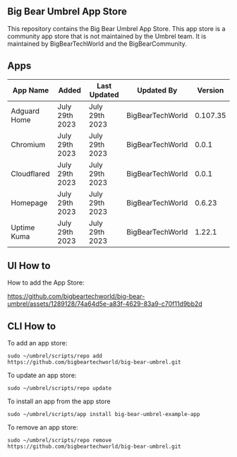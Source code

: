 ## Big Bear Umbrel App Store

This repository contains the Big Bear Umbrel App Store. This app store is a community app store that is not maintained by the Umbrel team. It is maintained by BigBearTechWorld and the BigBearCommunity.

## Apps

| App Name     | Added          | Last Updated   | Updated By       | Version  |
| ------------ | -------------- | -------------- | ---------------- | -------- |
| Adguard Home | July 29th 2023 | July 29th 2023 | BigBearTechWorld | 0.107.35 |
| Chromium     | July 29th 2023 | July 29th 2023 | BigBearTechWorld | 0.0.1    |
| Cloudflared  | July 29th 2023 | July 29th 2023 | BigBearTechWorld | 0.0.1    |
| Homepage     | July 29th 2023 | July 29th 2023 | BigBearTechWorld | 0.6.23   |
| Uptime Kuma  | July 29th 2023 | July 29th 2023 | BigBearTechWorld | 1.22.1   |

## UI How to

How to add the App Store:

https://github.com/bigbeartechworld/big-bear-umbrel/assets/1289128/74a64d5e-a83f-4629-83a9-c70f11d9bb2d

## CLI How to

To add an app store:

```
sudo ~/umbrel/scripts/repo add https://github.com/bigbeartechworld/big-bear-umbrel.git
```

To update an app store:

```
sudo ~/umbrel/scripts/repo update
```

To install an app from the app store

```
sudo ~/umbrel/scripts/app install big-bear-umbrel-example-app
```

To remove an app store:

```
sudo ~/umbrel/scripts/repo remove https://github.com/bigbeartechworld/big-bear-umbrel.git
```
